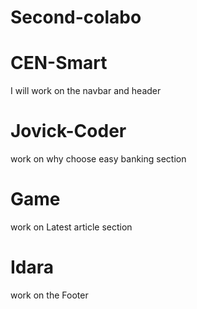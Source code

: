 # Second-colabo

# CEN-Smart

I will work on the navbar and header

# Jovick-Coder

work on why choose easy banking section

# Game

work on Latest article section

# Idara

work on the Footer
